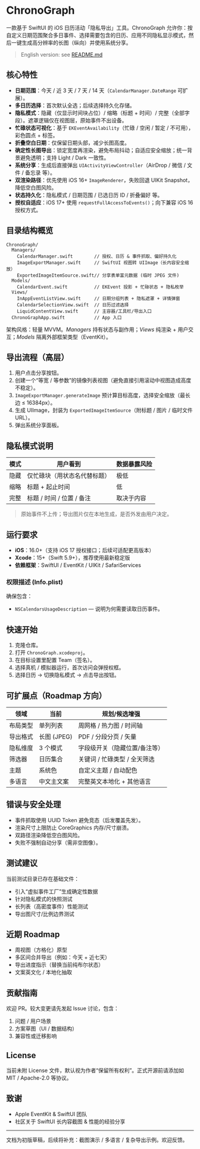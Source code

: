 # ChronoGraph

一款基于 SwiftUI 的 iOS 日历活动「隐私导出」工具。ChronoGraph 允许你：按自定义日期范围聚合多日事件、选择需要包含的日历、应用不同隐私显示模式，然后一键生成高分辨率的长图（纵向）并使用系统分享。

> English version: see [README.md](README.md)

## 核心特性
- **日期范围**：今天 / 近 3 天 / 7 天 / 14 天（`CalendarManager.DateRange` 可扩展）。
- **多日历选择**：首次默认全选；后续选择持久化存储。
- **隐私模式**：隐藏（仅显示时间块占位）/ 缩略（标题 + 时间）/ 完整（全部字段）。遮罩逻辑仅在视图层，原始事件不出设备。
- **忙碌状态可视化**：基于 `EKEventAvailability`（忙碌 / 空闲 / 暂定 / 不可用），彩色圆点 + 标签。
- **折叠空白日期**：仅保留日期头部，减少长图高度。
- **确定性长图导出**：锁定宽度再渲染，避免布局抖动；自适应安全缩放；统一背景避免透明；支持 Light / Dark 一致性。
- **系统分享**：生成后直接弹出 `UIActivityViewController`（AirDrop / 微信 / 文件 / 备忘录 等）。
- **双渲染路径**：优先使用 iOS 16+ `ImageRenderer`，失败回退 UIKit Snapshot，降低空白图风险。
- **状态持久化**：隐私模式 / 日期范围 / 已选日历 ID / 折叠偏好 等。
- **授权自适应**：iOS 17+ 使用 `requestFullAccessToEvents()`；向下兼容 iOS 16 授权方式。

## 目录结构概览
```
ChronoGraph/
  Managers/
    CalendarManager.swift        // 授权、日历 & 事件抓取、偏好持久化
    ImageExportManager.swift     // SwiftUI 视图转 UIImage（长内容安全缩放）
    ExportedImageItemSource.swift// 分享表单富元数据 (临时 JPEG 文件)
  Models/
    CalendarEvent.swift          // EKEvent 投影 + 忙碌状态 + 隐私枚举
  Views/
    InAppEventListView.swift     // 日期分组列表 + 隐私遮罩 + 详情弹窗
    CalendarSelectionView.swift  // 日历过滤选择
    LiquidContentView.swift      // 主容器/工具栏/导出入口
  ChronoGraphApp.swift           // App 入口
```
架构风格：轻量 MVVM。*Managers* 持有状态与副作用；*Views* 纯渲染 + 用户交互；*Models* 隔离外部框架类型（EventKit）。

## 导出流程（高层）
1. 用户点击分享按钮。
2. 创建一个“等宽 / 等参数”的镜像列表视图（避免直接引用滚动中视图造成高度不稳定）。
3. `ImageExportManager.generateImage` 预计算目标高度，选择安全缩放（最长边 ≤ 16384px）。
4. 生成 UIImage，封装为 `ExportedImageItemSource`（附标题 / 图片 / 临时文件 URL）。
5. 弹出系统分享面板。

## 隐私模式说明
| 模式 | 用户看到 | 数据暴露风险 |
|------|----------|--------------|
| 隐藏 | 仅忙碌块（用状态名代替标题） | 极低 |
| 缩略 | 标题 + 起止时间 | 低 |
| 完整 | 标题 / 时间 / 位置 / 备注 | 取决于内容 |

> 原始事件不上传；导出图片仅在本地生成，是否外发由用户决定。

## 运行要求
- **iOS**：16.0+（支持 iOS 17 授权接口；后续可适配更高版本）
- **Xcode**：15+（Swift 5.9+），推荐使用最新稳定版
- **依赖框架**：SwiftUI / EventKit / UIKit / SafariServices

### 权限描述 (Info.plist)
确保包含：
- `NSCalendarsUsageDescription` — 说明为何需要读取日历事件。

## 快速开始
1. 克隆仓库。
2. 打开 `ChronoGraph.xcodeproj`。
3. 在目标设置里配置 Team（签名）。
4. 选择真机 / 模拟器运行，首次访问会弹授权框。
5. 选择日历 → 切换隐私模式 → 点击导出按钮。

## 可扩展点（Roadmap 方向）
| 领域 | 当前 | 规划/候选增强 |
|------|------|---------------|
| 布局类型 | 单列列表 | 周网格 / 热力图 / 时间轴
| 导出格式 | 长图 (JPEG) | PDF / 分段分页 / 矢量
| 隐私维度 | 3 个模式 | 字段级开关（隐藏位置/备注等）
| 筛选器 | 日历集合 | 关键词 / 忙碌类型 / 全天筛选
| 主题 | 系统色 | 自定义主题 / 自动配色
| 多语言 | 中文主文案 | 完整英文本地化 + 其他语言

## 错误与安全处理
- 事件抓取使用 UUID Token 避免竞态（后发覆盖先发）。
- 渲染尺寸上限防止 CoreGraphics 内存/尺寸崩溃。
- 双路径渲染降低空白图风险。
- 失败不强制自动分享（需非空图像）。

## 测试建议
当前测试目录已存在基础文件：
- 引入“虚拟事件工厂”生成确定性数据
- 针对隐私模式的快照测试
- 长列表（高密度事件）性能测试
- 导出图尺寸/比例边界测试

## 近期 Roadmap
- 周视图（方格化）原型
- 多区间合并导出（例如：今天 + 近七天）
- 导出进度指示（替换当前纯布尔状态）
- 文案英文化 / 本地化抽取

## 贡献指南
欢迎 PR。较大变更请先发起 Issue 讨论，包含：
1. 问题 / 用户场景
2. 方案草图（UI / 数据结构）
3. 兼容性或迁移影响

## License
当前未附 License 文件，默认视为作者“保留所有权利”。正式开源前请添加如 MIT / Apache-2.0 等协议。

## 致谢
- Apple EventKit & SwiftUI 团队
- 社区关于 SwiftUI 长内容截图 & 性能的经验分享

---
文档为初版草稿，后续将补充：截图演示 / 多语言 / 复杂导出示例。欢迎反馈。